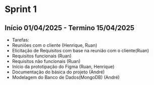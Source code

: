 # Sprint 1 

## Início 01/04/2025 - Termino 15/04/2025

- Tarefas:
- Reuniões com o cliente (Henrique, Ruan)
- Elicitação de Requisitos com base na reunião com o cliente(Ruan)
- Requisitos funcionais (Ruan)
- Requisitos não funcionais (Ruan)
- Início da prototipação do Figma (Ruan, Henrique)
- Documentação do básica do projeto (André)
- Modelagem do Banco de Dados(MongoDB) (André)
